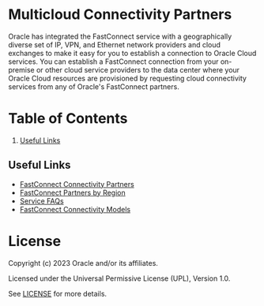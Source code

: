 # Multicloud Connectivity Partners 
 
Oracle has integrated the FastConnect service with a geographically diverse set of IP, VPN, and Ethernet network providers and cloud exchanges to make it easy for you to establish a connection to Oracle Cloud services. You can establish a FastConnect connection from your on-premise or other cloud service providers to the data center where your Oracle Cloud resources are provisioned by requesting cloud connectivity services from any of Oracle's FastConnect partners.
 
# Table of Contents
 
1. [Useful Links](#useful-uinks)
 
 
## Useful Links
 
- [FastConnect Connectivity Partners ](https://www.oracle.com/uk/cloud/networking/fastconnect/connectivity-partners/)
- [FastConnect Partners by Region](https://www.oracle.com/uk/cloud/networking/fastconnect/providers/#emea)
- [Service FAQs](https://www.oracle.com/uk/cloud/networking/fastconnect/faq/)
- [FastConnect Connectivity Models](https://www.oracle.com/uk/cloud/networking/fastconnect/connectivity-models/)


# License
 
Copyright (c) 2023 Oracle and/or its affiliates.
 
Licensed under the Universal Permissive License (UPL), Version 1.0.
 
See [LICENSE](https://github.com/oracle-devrel/technology-engineering/blob/folder-structure/LICENSE) for more details.
